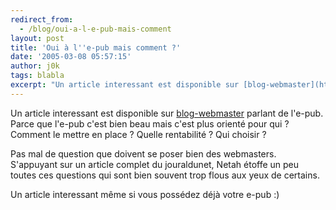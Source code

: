 ```yaml
---
redirect_from:
  - /blog/oui-a-l-e-pub-mais-comment
layout: post
title: 'Oui à l''e-pub mais comment ?'
date: '2005-03-08 05:57:15'
author: j0k
tags: blabla
excerpt: "Un article interessant est disponible sur [blog-webmaster](http://www.blog-webmaster.com/PermaLink,guid,6148cdda-b25e-4bd5-81e7-9ba891d0e571.aspx) parlant de l'e-pub.     \nParce que l'e-pub c'est bien beau mais c'est plus orienté pour qui ? Comment le mettre en place ? Quelle rentabilité ? Qui choisir ?  \n  \nPas mal de question que doivent se      …"
---
```


Un article interessant est disponible sur [blog-webmaster](http://www.blog-webmaster.com/PermaLink,guid,6148cdda-b25e-4bd5-81e7-9ba891d0e571.aspx) parlant de l'e-pub.
Parce que l'e-pub c'est bien beau mais c'est plus orienté pour qui ? Comment le mettre en place ? Quelle rentabilité ? Qui choisir ?

Pas mal de question que doivent se poser bien des webmasters.   S'appuyant sur un article complet du jouraldunet, Netah étoffe un peu toutes ces questions qui sont bien souvent trop flous aux yeux de certains.

Un article interessant même si vous possédez déjà votre e-pub :)
